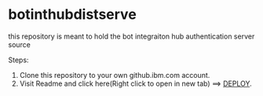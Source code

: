 # botinthubdistserve

this repository is meant to hold the bot integraiton hub authentication server source

Steps:
1) Clone this repository to your own github.ibm.com account. 
2) Visit Readme and click here(Right click to open in new tab) ==> [DEPLOY](https://sap-devops-userform-cheerful-quoll-uz.mybluemix.net/).

